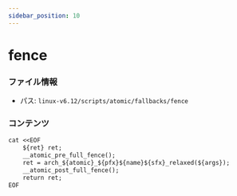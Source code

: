 ```yaml
---
sidebar_position: 10
---
```

# fence

### ファイル情報

- パス: `linux-v6.12/scripts/atomic/fallbacks/fence`

### コンテンツ

```txt
cat <<EOF
	${ret} ret;
	__atomic_pre_full_fence();
	ret = arch_${atomic}_${pfx}${name}${sfx}_relaxed(${args});
	__atomic_post_full_fence();
	return ret;
EOF

```
